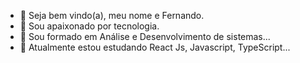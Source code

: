- 👋 Seja bem vindo(a), meu nome e Fernando.
- 👀 Sou apaixonado por tecnologia.
- 🌱 Sou formado em Análise e Desenvolvimento de sistemas...
- 💞️ Atualmente estou estudando React Js, Javascript, TypeScript...



